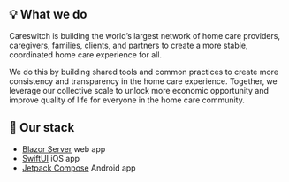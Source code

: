 ## 💡 What we do

Careswitch is building the world’s largest network of home care providers, caregivers, families, clients, and partners to create a more stable, coordinated home care experience for all.

We do this by building shared tools and common practices to create more consistency and transparency in the home care experience. Together, we leverage our collective scale to unlock more economic opportunity and improve quality of life for everyone in the home care community.

## 🔧 Our stack

- [Blazor Server](https://dotnet.microsoft.com/en-us/apps/aspnet/web-apps/blazor) web app
- [SwiftUI](https://developer.apple.com/xcode/swiftui/) iOS app
- [Jetpack Compose](https://developer.android.com/jetpack/compose) Android app
